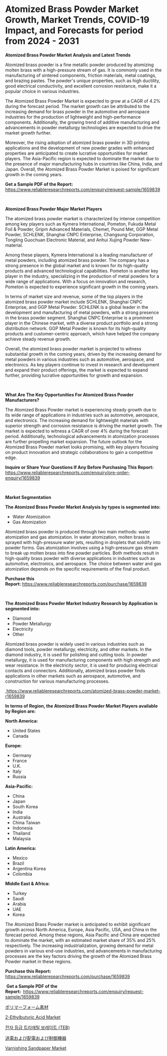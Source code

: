 <p><h1>Atomized Brass Powder Market Growth, Market Trends, COVID-19 Impact, and Forecasts for period from 2024 - 2031</h1></p><p><strong>Atomized Brass Powder Market Analysis and Latest Trends</strong></p>
<p><p>Atomized brass powder is a fine metallic powder produced by atomizing molten brass with a high-pressure stream of gas. It is commonly used in the manufacturing of sintered components, friction materials, metal coatings, and brazing pastes. The powder's unique properties, such as high ductility, good electrical conductivity, and excellent corrosion resistance, make it a popular choice in various industries.</p><p>The Atomized Brass Powder Market is expected to grow at a CAGR of 4.2% during the forecast period. The market growth can be attributed to the increasing demand for brass powder in the automotive and aerospace industries for the production of lightweight and high-performance components. Additionally, the growing trend of additive manufacturing and advancements in powder metallurgy technologies are expected to drive the market growth further.</p><p>Moreover, the rising adoption of atomized brass powder in 3D printing applications and the development of new powder grades with enhanced properties are anticipated to create lucrative opportunities for market players. The Asia-Pacific region is expected to dominate the market due to the presence of major manufacturing hubs in countries like China, India, and Japan. Overall, the Atomized Brass Powder Market is poised for significant growth in the coming years.</p></p>
<p><strong>Get a Sample PDF of the Report:&nbsp;</strong> <a href="https://www.reliableresearchreports.com/enquiry/request-sample/1659839">https://www.reliableresearchreports.com/enquiry/request-sample/1659839</a></p>
<p>&nbsp;</p>
<p><strong>Atomized Brass Powder Major Market Players</strong></p>
<p><p>The atomized brass powder market is characterized by intense competition among key players such as Kymera International, Pometon, Fukuda Metal Foil & Powder, Gripm Advanced Materials, Chemet, Pound Met, GGP Metal Powder, SCHLENK, Shanghai CNPC Enterprise, Changsung Corporation, Tongling Guochuan Electronic Material, and Anhui Xujing Powder New-material.</p><p>Among these players, Kymera International is a leading manufacturer of metal powders, including atomized brass powder. The company has a strong presence in the global market and is known for its high-quality products and advanced technological capabilities. Pometon is another key player in the industry, specializing in the production of metal powders for a wide range of applications. With a focus on innovation and research, Pometon is expected to experience significant growth in the coming years.</p><p>In terms of market size and revenue, some of the top players in the atomized brass powder market include SCHLENK, Shanghai CNPC Enterprise, and GGP Metal Powder. SCHLENK is a global leader in the development and manufacturing of metal powders, with a strong presence in the brass powder segment. Shanghai CNPC Enterprise is a prominent player in the Chinese market, with a diverse product portfolio and a strong distribution network. GGP Metal Powder is known for its high-quality products and customer-centric approach, which have helped the company achieve steady revenue growth.</p><p>Overall, the atomized brass powder market is projected to witness substantial growth in the coming years, driven by the increasing demand for metal powders in various industries such as automotive, aerospace, and electronics. As key players continue to invest in research and development and expand their product offerings, the market is expected to expand further, providing lucrative opportunities for growth and expansion.</p></p>
<p>&nbsp;</p>
<p><strong>What Are The Key Opportunities For Atomized Brass Powder Manufacturers?</strong></p>
<p><p>The Atomized Brass Powder market is experiencing steady growth due to its wide range of applications in industries such as automotive, aerospace, and electronics. The increasing demand for lightweight materials with superior strength and corrosion resistance is driving the market growth. The market is expected to witness a CAGR of over 4% during the forecast period. Additionally, technological advancements in atomization processes are further propelling market expansion. The future outlook for the Atomized Brass Powder market looks promising, with key players focusing on product innovation and strategic collaborations to gain a competitive edge.</p></p>
<p><strong>Inquire or Share Your Questions If Any Before Purchasing This Report:</strong> <a href="https://www.reliableresearchreports.com/enquiry/pre-order-enquiry/1659839">https://www.reliableresearchreports.com/enquiry/pre-order-enquiry/1659839</a></p>
<p>&nbsp;</p>
<p><strong>Market Segmentation</strong></p>
<p><strong>The Atomized Brass Powder Market Analysis by types is segmented into:</strong></p>
<p><ul><li>Water Atomization</li><li>Gas Atomization</li></ul></p>
<p><p>Atomized brass powder is produced through two main methods: water atomization and gas atomization. In water atomization, molten brass is sprayed with high-pressure water jets, resulting in droplets that solidify into powder forms. Gas atomization involves using a high-pressure gas stream to break up molten brass into fine powder particles. Both methods result in high-quality brass powder with diverse applications in industries such as automotive, electronics, and aerospace. The choice between water and gas atomization depends on the specific requirements of the final product.</p></p>
<p><strong>Purchase this Report:&nbsp;</strong><a href="https://www.reliableresearchreports.com/purchase/1659839">https://www.reliableresearchreports.com/purchase/1659839</a></p>
<p>&nbsp;</p>
<p><strong>The Atomized Brass Powder Market Industry Research by Application is segmented into:</strong></p>
<p><ul><li>Diamond</li><li>Powder Metallurgy</li><li>Electricity</li><li>Other</li></ul></p>
<p><p>Atomized brass powder is widely used in various industries such as diamond tools, powder metallurgy, electricity, and other markets. In the diamond industry, it is used for polishing and cutting tools. In powder metallurgy, it is used for manufacturing components with high strength and wear resistance. In the electricity sector, it is used for producing electrical contacts and connectors. Additionally, atomized brass powder finds applications in other markets such as aerospace, automotive, and construction for various manufacturing processes.</p></p>
<p><a href="https://www.reliableresearchreports.com/atomized-brass-powder-market-r1659839">&nbsp;https://www.reliableresearchreports.com/atomized-brass-powder-market-r1659839</a></p>
<p><strong>In terms of Region, the Atomized Brass Powder Market Players available by Region are:</strong></p>
<p>
    <p> <strong> North America: </strong>
        <ul>
            <li>United States</li>
            <li>Canada</li>
        </ul>
        </p> 
    <p> <strong> Europe: </strong>
        <ul>
            <li>Germany</li>
            <li>France</li>
            <li>U.K.</li>
            <li>Italy</li>
            <li>Russia</li>
        </ul>
        </p> 
    <p> <strong> Asia-Pacific: </strong>
        <ul>
            <li>China</li>
            <li>Japan</li>
            <li>South Korea</li>
            <li>India</li>
            <li>Australia</li>
            <li>China Taiwan</li>
            <li>Indonesia</li>
            <li>Thailand</li>
            <li>Malaysia</li>
        </ul>
        </p> 
    <p> <strong> Latin America: </strong>
        <ul>
            <li>Mexico</li>
            <li>Brazil</li>
            <li>Argentina Korea</li>
            <li>Colombia</li>
        </ul>
        </p> 
    <p> <strong> Middle East & Africa: </strong>
        <ul>
            <li>Turkey</li>
            <li>Saudi</li>
            <li>Arabia</li>
            <li>UAE</li>
            <li>Korea</li>
        </ul>
    </p>
    </p>
<p><p>The Atomized Brass Powder market is anticipated to exhibit significant growth across North America, Europe, Asia Pacific, USA, and China in the forecast period. Among these regions, Asia Pacific and China are expected to dominate the market, with an estimated market share of 35% and 25% respectively. The increasing industrialization, growing demand for metal powders in various end-use industries, and advancements in manufacturing processes are the key factors driving the growth of the Atomized Brass Powder market in these regions.</p></p>
<p><strong>Purchase this Report: </strong><a href="https://www.reliableresearchreports.com/purchase/1659839">https://www.reliableresearchreports.com/purchase/1659839</a></p>
<p>&nbsp;<strong>Get a Sample PDF of the Report:&nbsp;&nbsp;</strong><a href="https://www.reliableresearchreports.com/enquiry/request-sample/1659839">https://www.reliableresearchreports.com/enquiry/request-sample/1659839</a></p>
<p><strong></strong></p>
<p><p><a href="https://github.com/AylinBeier/Market-Research-Report-List-1/blob/main/733730396529.md">ポリマーフォーム素材</a></p><p><a href="https://github.com/sonuprakash1/Market-Research-Report-List-2/blob/main/2-ethylbutyric-acid-market.md">2-Ethylbutyric Acid Market</a></p><p><a href="https://github.com/ThomasElmes2022/Market-Research-Report-List-1/blob/main/971377088176.md">전자 등급 트리에틸 보레이트 (TEB)</a></p><p><a href="https://github.com/GregorioOKeefe2023/Market-Research-Report-List-1/blob/main/911630696530.md">送電および配電および制御機器</a></p><p><a href="https://github.com/Whitneyboyettebo9kiw7yr13/Market-Research-Report-List-2/blob/main/varnishing-sandpaper-market.md">Varnishing Sandpaper Market</a></p></p>